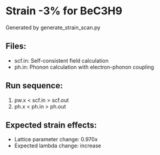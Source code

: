 # Strain -3% for BeC3H9

Generated by generate_strain_scan.py

## Files:
- scf.in: Self-consistent field calculation
- ph.in: Phonon calculation with electron-phonon coupling

## Run sequence:
1. pw.x < scf.in > scf.out
2. ph.x < ph.in > ph.out

## Expected strain effects:
- Lattice parameter change: 0.970x
- Expected lambda change: increase
